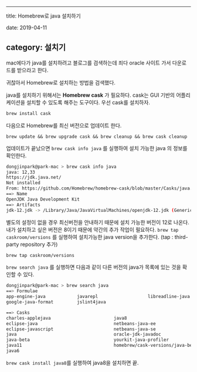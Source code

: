 ---

title: Homebrew로 java 설치하기

date: 2019-04-11

category: 설치기
----------------

mac에다가 java를 설치하려고 블로그를 검색하는데 죄다 oracle 사이트 가서 다운로드를 받으라고 한다.

귀찮아서 Homebrew로 설치하는 방법을 검색했다.

java를 설치하기 위해서는 **Homebrew cask** 가 필요하다. cask는 GUI 기반의 어플리케이션을 설치할 수 있도록 해주는 도구이다. 우선 cask를 설치하자.

```sh
brew install cask
```

다음으로 Homebrew를 최신 버전으로 업데이트 한다.

```shell
brew update && brew upgrade cask && brew cleanup && brew cask cleanup
```

업데이트가 끝났으면 `brew cask info java` 를 실행하여 설치 가능한 java 의 정보를 확인한다.

```sh
dongjinpark@park-mac > brew cask info java
java: 12,33
https://jdk.java.net/
Not installed
From: https://github.com/Homebrew/homebrew-cask/blob/master/Casks/java.rb
==> Name
OpenJDK Java Development Kit
==> Artifacts
jdk-12.jdk -> /Library/Java/JavaVirtualMachines/openjdk-12.jdk (Generic Artifact)
```

별도의 설정이 없을 경우 최신버전을 안내하기 때문에 설치 가능한 버전이 12로 나온다. 내가 설치하고 싶은 버전은 8이기 때문에 약간의 추가 작업이 필요하다. `brew tap caskroom/versions` 를 실행하여 설치가능한 java version을 추가한다. (tap : third-party repository 추가)

```sh
brew tap caskroom/versions
```

`brew search java` 를 실행하면 다음과 같이 다른 버전의 java가 목록에 있는 것을 확인할 수 있다.

```sh
dongjinpark@park-mac > brew search java
==> Formulae
app-engine-java            javarepl                   libreadline-java
google-java-format         jslint4java

==> Casks
charles-applejava                        java8
eclipse-java                             netbeans-java-ee
eclipse-javascript                       netbeans-java-se
java                                     oracle-jdk-javadoc
java-beta                                yourkit-java-profiler
java11                                   homebrew/cask-versions/java-beta
java6
```

`brew cask install java8`를 실행하여 java8을 설치하면 끝.
